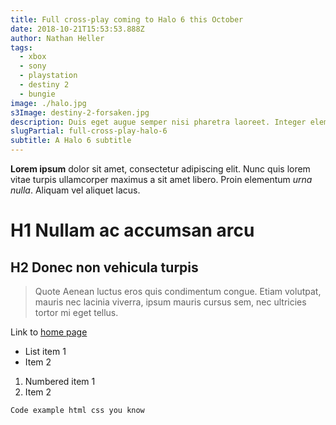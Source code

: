 ```yaml
---
title: Full cross-play coming to Halo 6 this October
date: 2018-10-21T15:53:53.888Z
author: Nathan Heller
tags:
  - xbox
  - sony
  - playstation
  - destiny 2
  - bungie
image: ./halo.jpg
s3Image: destiny-2-forsaken.jpg
description: Duis eget augue semper nisi pharetra laoreet. Integer elementum suscipit nulla vitae eleifend. Duis a lectus et justo varius consectetur sed in lorem.
slugPartial: full-cross-play-halo-6
subtitle: A Halo 6 subtitle
---
```

**Lorem ipsum** dolor sit amet, consectetur adipiscing elit. Nunc quis lorem vitae turpis ullamcorper maximus a sit amet libero. Proin elementum _urna nulla_. Aliquam vel aliquet lacus.

# H1 Nullam ac accumsan arcu

## H2 Donec non vehicula turpis

> Quote Aenean luctus eros quis condimentum congue. Etiam volutpat, mauris nec lacinia viverra, ipsum mauris cursus sem, nec ultricies tortor mi eget tellus.

Link to [home page](https://gamepad.news)

* List item 1
* Item 2

1. Numbered item 1
2. Item 2

`Code example html css you know`
